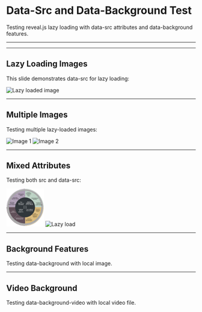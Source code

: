 # Data-Src and Data-Background Test

Testing reveal.js lazy loading with data-src attributes and data-background features.

---
---

## Lazy Loading Images

This slide demonstrates data-src for lazy loading:

<img class="r-frame" width="300" height="200" data-src="./assets/t&do_wheel.png" alt="Lazy loaded image">

---

## Multiple Images

Testing multiple lazy-loaded images:

<img data-src="./assets/t&do_wheel.png" width="150" height="100" alt="Image 1">
<img data-src="/assets/t&do_wheel.png" width="150" height="100" alt="Image 2">

---

## Mixed Attributes

Testing both src and data-src:

<!-- Regular loading -->
<img src="./assets/t&do_wheel.png" width="100" height="100" alt="Immediate load">

<!-- Lazy loading -->
<img data-src="/assets/t&do_wheel.png" width="100" height="100" alt="Lazy load">


---

## Background Features

<!-- .slide: data-background="./assets/t&do_wheel.png" -->

Testing data-background with local image.

---

## Video Background

<!-- .slide: data-background-video="./assets/background-video.mp4" -->

Testing data-background-video with local video file.

